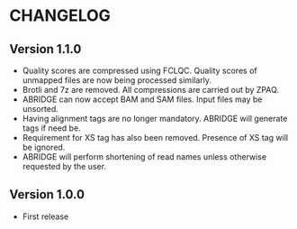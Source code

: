 # CHANGELOG

## Version 1.1.0

- Quality scores are compressed using FCLQC. Quality scores of unmapped files are now being processed similarly.
- Brotli and 7z are removed. All compressions are carried out by ZPAQ.
- ABRIDGE can now accept BAM and SAM files. Input files may be unsorted.
- Having alignment tags are no longer mandatory. ABRIDGE will generate tags if need be. 
- Requirement for XS tag has also been removed. Presence of XS tag will be ignored.
- ABRIDGE will perform shortening of read names unless otherwise requested by the user.

## Version 1.0.0
- First release